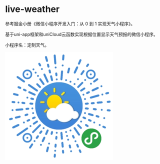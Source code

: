 # live-weather
参考掘金小册《微信小程序开发入门：从 0 到 1 实现天气小程序》。

基于uni-app框架和uniCloud云函数实现根据位置显示天气预报的微信小程序。

小程序名：定制天气。

![](https://github.com/Hector526/live-weather/blob/master/live-weather.jpg)


